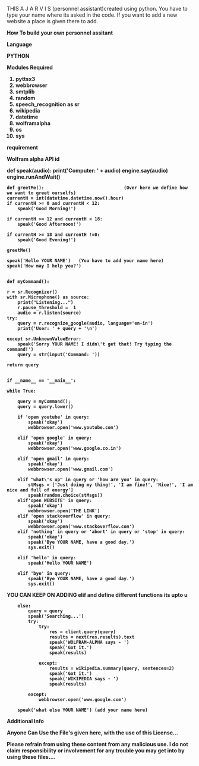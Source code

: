 <p>THIS A J A R V I S (personnel assistant)created using python.
You have to type your name where its asked in the code.
If you want to add a new website a place is given there to add.</p>
<p><strong>How To build your own personnel assitant<strong><p>
<p>Language</p>
PYTHON
<p>Modules Required</p>
<ol>
<li> pyttsx3</li>
<li> webbrowser</li>
<li> smtplib</li>
<li> random</li>
<li>speech_recognition as sr</li>
<li> wikipedia</li>
<li> datetime</li>
<li> wolframalpha</li>
<li> os</li>
<li>sys</li>
</ol>
<p><b>requirement<b><p>
Wolfram alpha API id
<div>
    def speak(audio):
    print('Computer: ' + audio)
    engine.say(audio)
    engine.runAndWait()

    def greetMe():                              (Over here we define how we want to greet ourselfs)
    currentH = int(datetime.datetime.now().hour)
    if currentH >= 0 and currentH < 12:
        speak('Good Morning!')

    if currentH >= 12 and currentH < 18:
        speak('Good Afternoon!')

    if currentH >= 18 and currentH !=0:
        speak('Good Evening!')

    greetMe()

    speak('Hello YOUR NAME')   (You have to add your name here)
    speak('How may I help you?')

  
    def myCommand():
   
    r = sr.Recognizer()                                                                                   
    with sr.Microphone() as source:                                                                       
        print("Listening...")
        r.pause_threshold =  1
        audio = r.listen(source)
    try:
        query = r.recognize_google(audio, language='en-in')
        print('User: ' + query + '\n')
        
    except sr.UnknownValueError:
        speak('Sorry YOUR NAME! I didn\'t get that! Try typing the command!')
        query = str(input('Command: '))

    return query
        

    if __name__ == '__main__':

    while True:
    
        query = myCommand();
        query = query.lower()
        
        if 'open youtube' in query:
            speak('okay')
            webbrowser.open('www.youtube.com')

        elif 'open google' in query:
            speak('okay')
            webbrowser.open('www.google.co.in')

        elif 'open gmail' in query:
            speak('okay')
            webbrowser.open('www.gmail.com')

        elif "what\'s up" in query or 'how are you' in query:
            stMsgs = ['Just doing my thing!', 'I am fine!', 'Nice!', 'I am nice and full of energy']
            speak(random.choice(stMsgs))
        elif'open WEBSITE' in query:
            speak('okay')
            webbrowser.open('THE LINK') 
        elif 'open stackoverflow' in query:
            speak('okay')
            webbrowser.open('www.stackoverflow.com') 
        elif 'nothing' in query or 'abort' in query or 'stop' in query:
            speak('okay')
            speak('Bye YOUR NAME, have a good day.')
            sys.exit()
           
        elif 'hello' in query:
            speak('Hello YOUR NAME')

        elif 'bye' in query:
            speak('Bye YOUR NAME, have a good day.')
            sys.exit()

<strong>YOU CAN KEEP ON ADDING elif and define different functions its upto u</strong>



        else:
            query = query
            speak('Searching...')
            try:
                try:
                    res = client.query(query)
                    results = next(res.results).text
                    speak('WOLFRAM-ALPHA says - ')
                    speak('Got it.')
                    speak(results)
                    
                except:
                    results = wikipedia.summary(query, sentences=2)
                    speak('Got it.')
                    speak('WIKIPEDIA says - ')
                    speak(results)
        
            except:
                webbrowser.open('www.google.com')
        
        speak('what else YOUR NAME') (add your name here)
</div>
<strong>Additional Info</strong>
<p>Anyone Can Use the File's given here, with the use of this License...</p>
<p>Please refrain from using these content from any malicious use. I do not claim responsibility or involvement for any trouble you may get into by using these files....</p>
